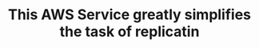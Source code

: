 ---
layout: answer
title: "This AWS Service greatly simplifies the task of replicatin"
blurb: "You can reuse a CloudFormation template to create resource and all associated objects in multiple regions. Use of the template allows the resources to be"
quid: 216
---